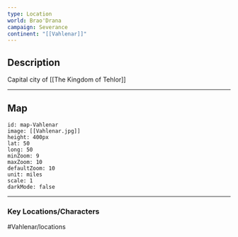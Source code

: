 ```yaml
---
type: Location
world: Brao'Drana
campaign: Severance
continent: "[[Vahlenar]]"
---
```


## Description

Capital city of [[The Kingdom of Tehlor]]

---
## Map

```leaflet
id: map-Vahlenar
image: [[Vahlenar.jpg]]
height: 400px
lat: 50
long: 50
minZoom: 9
maxZoom: 10
defaultZoom: 10
unit: miles
scale: 1
darkMode: false
```

---
### Key Locations/Characters



#Vahlenar/locations 